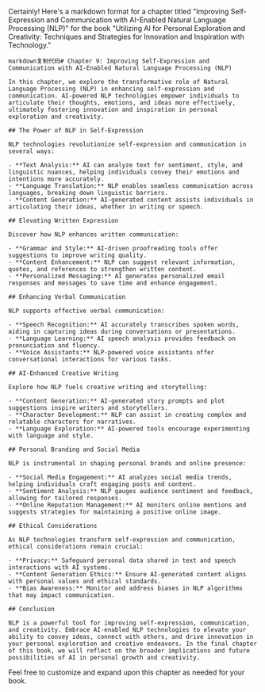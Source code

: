 Certainly! Here's a markdown format for a chapter titled "Improving Self-Expression and Communication with AI-Enabled Natural Language Processing (NLP)" for the book "Utilizing AI for Personal Exploration and Creativity: Techniques and Strategies for Innovation and Inspiration with Technology."

    markdown复制代码# Chapter 9: Improving Self-Expression and Communication with AI-Enabled Natural Language Processing (NLP)

    In this chapter, we explore the transformative role of Natural Language Processing (NLP) in enhancing self-expression and communication. AI-powered NLP technologies empower individuals to articulate their thoughts, emotions, and ideas more effectively, ultimately fostering innovation and inspiration in personal exploration and creativity.

    ## The Power of NLP in Self-Expression

    NLP technologies revolutionize self-expression and communication in several ways:

    - **Text Analysis:** AI can analyze text for sentiment, style, and linguistic nuances, helping individuals convey their emotions and intentions more accurately.
    - **Language Translation:** NLP enables seamless communication across languages, breaking down linguistic barriers.
    - **Content Generation:** AI-generated content assists individuals in articulating their ideas, whether in writing or speech.

    ## Elevating Written Expression

    Discover how NLP enhances written communication:

    - **Grammar and Style:** AI-driven proofreading tools offer suggestions to improve writing quality.
    - **Content Enhancement:** NLP can suggest relevant information, quotes, and references to strengthen written content.
    - **Personalized Messaging:** AI generates personalized email responses and messages to save time and enhance engagement.

    ## Enhancing Verbal Communication

    NLP supports effective verbal communication:

    - **Speech Recognition:** AI accurately transcribes spoken words, aiding in capturing ideas during conversations or presentations.
    - **Language Learning:** AI speech analysis provides feedback on pronunciation and fluency.
    - **Voice Assistants:** NLP-powered voice assistants offer conversational interactions for various tasks.

    ## AI-Enhanced Creative Writing

    Explore how NLP fuels creative writing and storytelling:

    - **Content Generation:** AI-generated story prompts and plot suggestions inspire writers and storytellers.
    - **Character Development:** NLP can assist in creating complex and relatable characters for narratives.
    - **Language Exploration:** AI-powered tools encourage experimenting with language and style.

    ## Personal Branding and Social Media

    NLP is instrumental in shaping personal brands and online presence:

    - **Social Media Engagement:** AI analyzes social media trends, helping individuals craft engaging posts and content.
    - **Sentiment Analysis:** NLP gauges audience sentiment and feedback, allowing for tailored responses.
    - **Online Reputation Management:** AI monitors online mentions and suggests strategies for maintaining a positive online image.

    ## Ethical Considerations

    As NLP technologies transform self-expression and communication, ethical considerations remain crucial:

    - **Privacy:** Safeguard personal data shared in text and speech interactions with AI systems.
    - **Content Generation Ethics:** Ensure AI-generated content aligns with personal values and ethical standards.
    - **Bias Awareness:** Monitor and address biases in NLP algorithms that may impact communication.

    ## Conclusion

    NLP is a powerful tool for improving self-expression, communication, and creativity. Embrace AI-enabled NLP technologies to elevate your ability to convey ideas, connect with others, and drive innovation in your personal exploration and creative endeavors. In the final chapter of this book, we will reflect on the broader implications and future possibilities of AI in personal growth and creativity.

Feel free to customize and expand upon this chapter as needed for your book.
